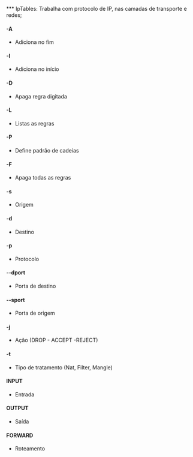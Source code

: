 *** IpTables: Trabalha com protocolo de IP, nas camadas de transporte e redes;

#### -A
* Adiciona no fim

#### -I
* Adiciona no início

#### -D
* Apaga regra digitada

#### -L
* Listas as regras

#### -P
* Define padrão de cadeias

#### -F
* Apaga todas as regras

#### -s
* Origem

#### -d
* Destino

#### -p
* Protocolo

#### --dport
* Porta de destino

#### --sport
* Porta de origem

#### -j
* Ação (DROP - ACCEPT -REJECT)

#### -t
* Tipo de tratamento (Nat, Filter, Mangle)

#### INPUT
* Entrada

#### OUTPUT
* Saída

#### FORWARD
* Roteamento
